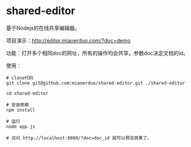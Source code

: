 # shared-editor
基于Nodejs的在线共享编辑器。

项目演示：http://editor.miaoerduo.com/?doc=demo

功能：打开多个相同doc的网址，所有的操作均会共享。参数doc决定文档的id。

使用：

```
# clone代码
git clone git@github.com:miaoerduo/shared-editor.git ./shared-editor

cd shared-editor

# 安装依赖
npm install

# 运行
node app.js

# 访问 http://localhost:8080/?doc=doc_id 就可以预览效果了。
```
